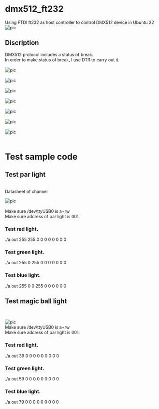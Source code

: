 # dmx512_ft232
Using FTDI ft232 as host controller to control DMX512 device in Ubuntu 22<br>
![pic](pic/light.jpg)<br>
## Discription
DMX512 protocol includes a status of break.<br>
In order to make status of break, I use DTR to carry out it.<br>
<br>
![pic](pic/protocol.jpg)<br>
<br>
![pic](pic/schematic.jpg)<br>
<br>
![pic](pic/rs485.jpg)<br>
<br>
![pic](pic/1.jpg) <br>
<br>
![pic](pic/2.jpg) <br>
<br>
![pic](pic/3.jpg) <br>
<br>
![pic](pic/box_id.jpg) <br>
<br>
# Test sample code
## Test par light
<br>
Datasheet of channel <br>

![pic](pic/par_ch_function.jpg) <br>
<br>
Make sure /dev/ttyUSB0 is a+rw<br>
Make sure address of par light is 001.<br>
### Test red light.<br>
./a.out 255 255 0 0 0 0 0 0 0 0 <br>

### Test green light.<br>
./a.out 255 0 255 0 0 0 0 0 0 0 <br>

### Test blue light.<br>
./a.out 255 0 0 255 0 0 0 0 0 0 <br>


## Test magic ball light
<br>

![pic](pic/ball_ch_function.jpg) <br>
Make sure /dev/ttyUSB0 is a+rw<br>
Make sure address of par light is 001.<br>
### Test red light.<br>
./a.out 39 0 0 0 0 0 0 0 0 0 <br>

### Test green light.<br>
./a.out 59 0 0 0 0 0 0 0 0 0 <br>

### Test blue light.<br>
./a.out 79 0 0 0 0 0 0 0 0 0 <br>
